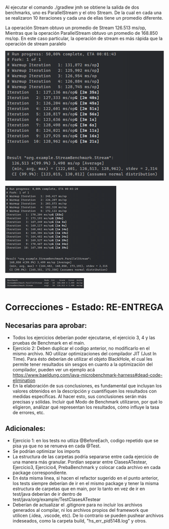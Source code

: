 Al ejecutar el comando ./gradlew jmh se obtiene la salida de dos berchmarks, uno es ParallelStream y el otro Stream. De
la cual en cada una se realizaron 10 iteraciones y cada una de ellas tiene un promedio diferente.

La operación Stream obtuvo un promedio de Stream 126.513 ms/op, Mientras que la operación ParallelStream obtuvo un
promedio de 168.850 ms/op.
En este caso particular, la operación de stream es más rápida que la operación de stream paralelo

![Stream](/Imagenes%20del%20Ejecicio3/Stream.png)

![ParaleloStream](/Imagenes%20del%20Ejecicio3/Paralelo%20Stream.png)

![Promedio](/Imagenes%20del%20Ejecicio3/Promedio%20de%20los%202%20Benchmark.png)

# Correcciones - Estado: RE-ENTREGA

## Necesarias para aprobar:

- Todos los ejercicios deberían poder ejecutarse, el ejercicio 3, 4 y las pruebas de Benchmark en el main.
- Ejercicio 2: Deben duplicar el codigo anterior, no modificarlo en el mismo archivo. NO utilizar
  optimizaciones del compilador JIT (Just In Time). Para ésto deberían de utilizar el objeto BlackHole, el cual les
  permite tener resultados sin sesgos en cuanto a la optimización del compilador, pueden ver un ejemplo
  acá https://www.baeldung.com/java-microbenchmark-harness#dead-code-elimination
- En la elaboración de sus conclusiones, es fundamental que incluyan los valores obtenidos en la descripción y
  cuantifiquen los resultados con medidas específicas. Al hacer esto, sus conclusiones serán más precisas y sólidas.
  Incluir qué Modo de Benchmark utilizaron, por qué lo eligieron, análizar qué representan los resultados, cómo influye
  la tasa de errores, etc.

## Adicionales:

- Ejercicio 1: en los tests no utliza @BeforeEach, codigo repetido que se pisa ya que no se renueva en cada @Test.
- Se podrían optimizar los imports
- La estructura de las carpetas podría separarse entre cada ejercicio de una manera más granular. Pordían separar entre
  ClasesATestear, Ejercicio3, Ejercicio4, PrebaBenchmark y colocar cada archivo en cada package correspondiente.
- En ésta misma linea, si hacen el refactor sugerido en el punto anterior, los tests siempre deberían de ir en el mismo
  package y tener la misma estructura de carpetas que en main, por lo tanto en vez de ir en test/java deberían de ir
  dentro de test/java/org/example/TestClasesATestear
- Deberían de actualizar el .gitignore para no incluir los archivos generados al compilar, ni los archivos propios del
  framework que utilicen (.idea, .vscode, etc). De lo contrario se pueden pushear archivos indeseados, como la carpeta
  build, "hs_err_pid5148.log" y otros.


